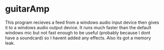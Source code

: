 # guitarAmp
This program recieves a feed from a windows audio input device then gives it to a windows audio output device.
It runs much faster than the default windows mic but not fast enough to be useful (probably because I dont have a soundcard) so I havent added any effects.
Also its got a memory leak.
